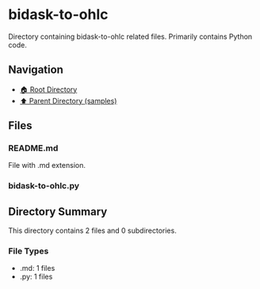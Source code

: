 # bidask-to-ohlc

Directory containing bidask-to-ohlc related files. Primarily contains Python code.

## Navigation

* [🏠 Root Directory](../../README.md)
* [⬆️ Parent Directory (samples)](../README.md)

## Files

### README.md

File with .md extension.

### bidask-to-ohlc.py

## Directory Summary

This directory contains 2 files and 0 subdirectories.

### File Types

* .md: 1 files
* .py: 1 files
